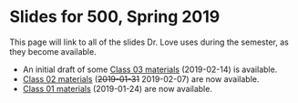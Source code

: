 # Slides for 500, Spring 2019

This page will link to all of the slides Dr. Love uses during the semester, as they become available.

- An initial draft of some [Class 03 materials](https://github.com/THOMASELOVE/2019-500/tree/master/slides/class03) (2019-02-14) is available.
- [Class 02 materials](https://github.com/THOMASELOVE/2019-500/tree/master/slides/class02) (~~2019-01-31~~ 2019-02-07) are now available.
- [Class 01 materials](https://github.com/THOMASELOVE/2019-500/tree/master/slides/class01) (2019-01-24) are now available.
